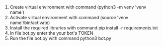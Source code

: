 1. Create virtual environment with command (python3 -m venv 'venv name')
2. Activate virtual environment with command (source 'venv name'/bin/activate)
3. Install the required libraries with command pip install -r requirements.txt
4. In file bot.py enter the your bot's TOKEN
5. Run the file bot.py with command python3 bot.py